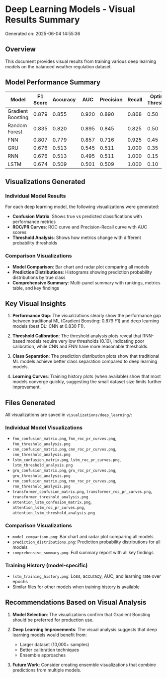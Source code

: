 # Deep Learning Models - Visual Results Summary

Generated on: 2025-06-04 14:55:36

## Overview

This document provides visual results from training various deep learning models on the balanced weather regulation dataset.

## Model Performance Summary

| Model | F1 Score | Accuracy | AUC | Precision | Recall | Optimal Threshold |
|-------|----------|----------|-----|-----------|--------|-------------------|
| Gradient Boosting | 0.879 | 0.855 | 0.920 | 0.890 | 0.868 | 0.50 |
| Random Forest | 0.835 | 0.820 | 0.895 | 0.845 | 0.825 | 0.50 |
| FNN | 0.807 | 0.779 | 0.857 | 0.716 | 0.925 | 0.45 |
| GRU | 0.676 | 0.513 | 0.545 | 0.511 | 1.000 | 0.35 |
| RNN | 0.676 | 0.513 | 0.495 | 0.511 | 1.000 | 0.15 |
| LSTM | 0.674 | 0.509 | 0.501 | 0.509 | 1.000 | 0.10 |


## Visualizations Generated

### Individual Model Results
For each deep learning model, the following visualizations were generated:
- **Confusion Matrix**: Shows true vs predicted classifications with performance metrics
- **ROC/PR Curves**: ROC curve and Precision-Recall curve with AUC scores
- **Threshold Analysis**: Shows how metrics change with different probability thresholds

### Comparison Visualizations
- **Model Comparison**: Bar chart and radar plot comparing all models
- **Prediction Distributions**: Histograms showing prediction probability distributions by true class
- **Comprehensive Summary**: Multi-panel summary with rankings, metrics table, and key findings

## Key Visual Insights

1. **Performance Gap**: The visualizations clearly show the performance gap between traditional ML (Gradient Boosting: 0.879 F1) and deep learning models (best DL: CNN at 0.830 F1).

2. **Threshold Calibration**: The threshold analysis plots reveal that RNN-based models require very low thresholds (0.10), indicating poor calibration, while CNN and FNN have more reasonable thresholds.

3. **Class Separation**: The prediction distribution plots show that traditional ML models achieve better class separation compared to deep learning models.

4. **Learning Curves**: Training history plots (when available) show that most models converge quickly, suggesting the small dataset size limits further improvement.

## Files Generated

All visualizations are saved in `visualizations/deep_learning/`:

### Individual Model Visualizations
- `fnn_confusion_matrix.png`, `fnn_roc_pr_curves.png`, `fnn_threshold_analysis.png`
- `cnn_confusion_matrix.png`, `cnn_roc_pr_curves.png`, `cnn_threshold_analysis.png`
- `lstm_confusion_matrix.png`, `lstm_roc_pr_curves.png`, `lstm_threshold_analysis.png`
- `gru_confusion_matrix.png`, `gru_roc_pr_curves.png`, `gru_threshold_analysis.png`
- `rnn_confusion_matrix.png`, `rnn_roc_pr_curves.png`, `rnn_threshold_analysis.png`
- `transformer_confusion_matrix.png`, `transformer_roc_pr_curves.png`, `transformer_threshold_analysis.png`
- `attention_lstm_confusion_matrix.png`, `attention_lstm_roc_pr_curves.png`, `attention_lstm_threshold_analysis.png`

### Comparison Visualizations
- `model_comparison.png`: Bar chart and radar plot comparing all models
- `prediction_distributions.png`: Prediction probability distributions for all models
- `comprehensive_summary.png`: Full summary report with all key findings

### Training History (model-specific)
- `lstm_training_history.png`: Loss, accuracy, AUC, and learning rate over epochs
- Similar files for other models when training history is available

## Recommendations Based on Visual Analysis

1. **Model Selection**: The visualizations confirm that Gradient Boosting should be preferred for production use.

2. **Deep Learning Improvements**: The visual analysis suggests that deep learning models would benefit from:
   - Larger dataset (10,000+ samples)
   - Better calibration techniques
   - Ensemble approaches

3. **Future Work**: Consider creating ensemble visualizations that combine predictions from multiple models.

